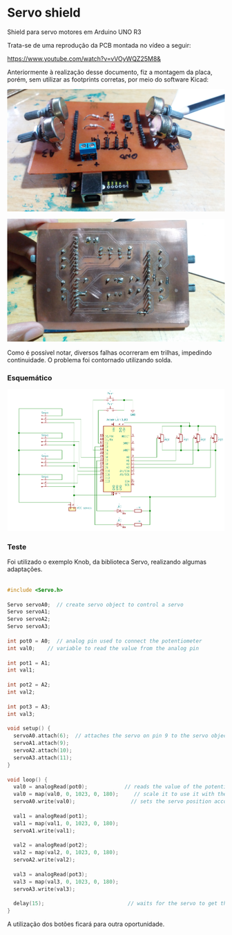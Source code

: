 # Servo shield
Shield para servo motores em Arduino UNO R3

Trata-se de uma reprodução da PCB montada no vídeo a seguir: 

https://www.youtube.com/watch?v=vVOyWQZ25M8&

Anteriormente à realização desse documento, fiz a montagem da placa, porém, sem utilizar as footprints corretas, por meio do  software Kicad:

![](images/placa.jpg)

![](images/placa_verso.jpg)

Como é possível notar, diversos falhas ocorreram em trilhas, impedindo continuidade. O problema foi contornado utilizando solda.

<h3>Esquemático</h3>

![](images/esquematico.png)


<h3>Teste</h3>

Foi utilizado o exemplo Knob, da biblioteca Servo, realizando algumas adaptações. 


```c

#include <Servo.h>

Servo servoA0;  // create servo object to control a servo
Servo servoA1;
Servo servoA2;
Servo servoA3;

int pot0 = A0;  // analog pin used to connect the potentiometer
int val0;    // variable to read the value from the analog pin

int pot1 = A1;  
int val1; 

int pot2 = A2;  
int val2; 

int pot3 = A3;  
int val3;
 
void setup() {
  servoA0.attach(6);  // attaches the servo on pin 9 to the servo object
  servoA1.attach(9);
  servoA2.attach(10);
  servoA3.attach(11);
}

void loop() {
  val0 = analogRead(pot0);            // reads the value of the potentiometer (value between 0 and 1023)
  val0 = map(val0, 0, 1023, 0, 180);     // scale it to use it with the servo (value between 0 and 180)
  servoA0.write(val0);                  // sets the servo position according to the scaled value
  
  val1 = analogRead(pot1);            
  val1 = map(val1, 0, 1023, 0, 180);     
  servoA1.write(val1);      

  val2 = analogRead(pot2);            
  val2 = map(val2, 0, 1023, 0, 180);     
  servoA2.write(val2);      

  val3 = analogRead(pot3);            
  val3 = map(val3, 0, 1023, 0, 180);     
  servoA3.write(val3);      
  
  delay(15);                           // waits for the servo to get there
}
```





A utilização dos botões ficará para outra oportunidade.
